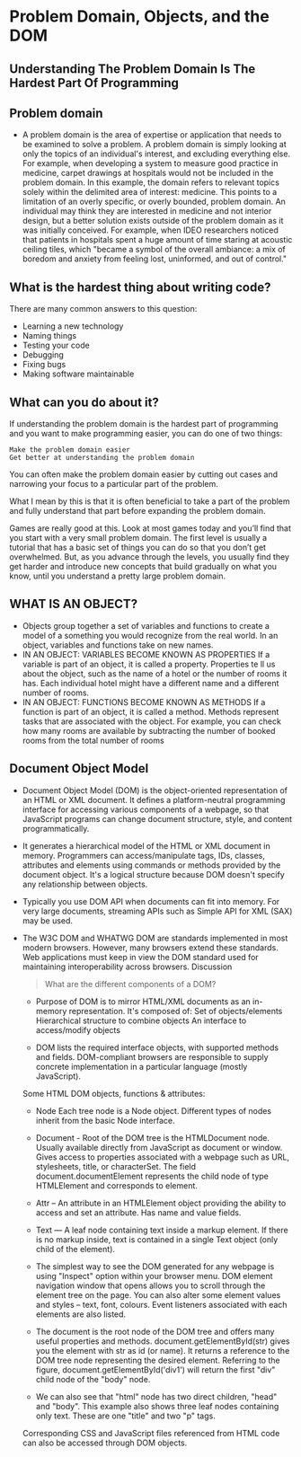 # Problem Domain, Objects, and the DOM
## Understanding The Problem Domain Is The Hardest Part Of Programming

##     Problem domain

- A problem domain is the area of expertise or application that needs to be examined to solve a problem. A problem domain is simply looking at only the topics of an individual's interest, and excluding everything else. For example, when developing a system to measure good practice in medicine, carpet drawings at hospitals would not be included in the problem domain. In this example, the domain refers to relevant topics solely within the delimited area of interest: medicine. This points to a limitation of an overly specific, or overly bounded, problem domain. An individual may think they are interested in medicine and not interior design, but a better solution exists outside of the problem domain as it was initially conceived. For example, when IDEO researchers noticed that patients in hospitals spent a huge amount of time staring at acoustic ceiling tiles, which "became a symbol of the overall ambiance: a mix of boredom and anxiety from feeling lost, uninformed, and out of control."
## What is the hardest thing about writing code?

There are many common answers to this question:

-  Learning a new technology
- Naming things
-  Testing your code
-  Debugging
-  Fixing bugs
-   Making software maintainable


## What can you do about it?


If understanding the problem domain is the hardest part of programming and you want to make programming easier, you can do one of two things:

    Make the problem domain easier
    Get better at understanding the problem domain 

You can often make the problem domain easier by cutting out cases and narrowing your focus to a particular part of the problem.

What I mean by this is that it is often beneficial to take a part of the problem and fully understand that part before expanding the problem domain.

Games are really good at this.  Look at most games today and you’ll find that you start with a very small problem domain.  The first level is usually a tutorial that has a basic set of things you can do so that you don’t get overwhelmed.  But, as you advance through the levels, you usually find they get harder and introduce new concepts that build gradually on what you know, until you understand a pretty large problem domain. 


## WHAT IS AN OBJECT?
- Objects group together a set of variables and functions to create a model
of a something you would recognize from the real world. In an object,
variables and functions take on new names.
- IN AN OBJECT: VARIABLES BECOME
KNOWN AS PROPERTIES
If a variable is part of an object, it is called a
property. Properties te ll us about the object, such as
the name of a hotel or the number of rooms it has.
Each individual hotel might have a different name
and a different number of rooms.
- IN AN OBJECT: FUNCTIONS BECOME
KNOWN AS METHODS
If a function is part of an object, it is called a method.
Methods represent tasks that are associated with
the object. For example, you can check how many
rooms are available by subtracting the number of
booked rooms from the total number of rooms

## Document Object Model

- Document Object Model (DOM) is the object-oriented representation of an HTML or XML document. It defines a platform-neutral programming interface for accessing various components of a webpage, so that JavaScript programs can change document structure, style, and content programmatically.

- It generates a hierarchical model of the HTML or XML document in memory. Programmers can access/manipulate tags, IDs, classes, attributes and elements using commands or methods provided by the document object. It's a logical structure because DOM doesn't specify any relationship between objects.

- Typically you use DOM API when documents can fit into memory. For very large documents, streaming APIs such as Simple API for XML (SAX) may be used.

- The W3C DOM and WHATWG DOM are standards implemented in most modern browsers. However, many browsers extend these standards. Web applications must keep in view the DOM standard used for maintaining interoperability across browsers.
Discussion

    > What are the different components of a DOM?
    - Purpose of DOM is to mirror HTML/XML documents as an in-memory representation. It's composed of:
        Set of objects/elements
        Hierarchical structure to combine objects
        An interface to access/modify objects

    - DOM lists the required interface objects, with supported methods and fields. DOM-compliant browsers are responsible to supply concrete implementation in a particular language (mostly JavaScript).

    Some HTML DOM objects, functions & attributes:

    -  Node Each tree node is a Node object. Different types of nodes inherit from the basic Node interface.
     - Document - Root of the DOM tree is the HTMLDocument node. Usually available directly from JavaScript as document or window. Gives access to properties associated with a webpage such as URL, stylesheets, title, or characterSet. The field document.documentElement represents the child node of type HTMLElement and corresponds to <html> element.
    - Attr – An attribute in an HTMLElement object providing the ability to access and set an attribute. Has name and value fields.
    - Text — A leaf node containing text inside a markup element. If there is no markup inside, text is contained in a single Text object (only child of the element).
    

    - The simplest way to see the DOM generated for any webpage is using "Inspect" option within your browser menu. DOM element navigation window that opens allows you to scroll through the element tree on the page. You can also alter some element values and styles – text, font, colours. Event listeners associated with each elements are also listed.

    - The document is the root node of the DOM tree and offers many useful properties and methods. document.getElementById(str) gives you the element with str as id (or name). It returns a reference to the DOM tree node representing the desired element. Referring to the figure, document.getElementById('div1') will return the first "div" child node of the "body" node.

    - We can also see that "html" node has two direct children, "head" and "body". This example also shows three leaf nodes containing only text. These are one "title" and two "p" tags.

    Corresponding CSS and JavaScript files referenced from HTML code can also be accessed through DOM objects.
 